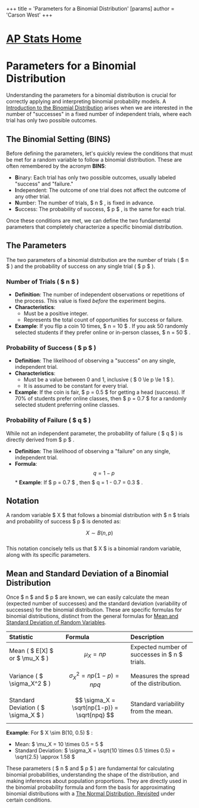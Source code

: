 +++
 title = 'Parameters for a Binomial Distribution'
[params]
	author = 'Carson West'
+++
# [AP Stats Home](./../ap-stats-home/)
# Parameters for a Binomial Distribution

Understanding the parameters for a binomial distribution is crucial for correctly applying and interpreting binomial probability models. A [Introduction to the Binomial Distribution](./../introduction-to-the-binomial-distribution/) arises when we are interested in the number of "successes" in a fixed number of independent trials, where each trial has only two possible outcomes.

## The Binomial Setting (BINS)

Before defining the parameters, let's quickly review the conditions that must be met for a random variable to follow a binomial distribution. These are often remembered by the acronym **BINS**:

*   **B**inary: Each trial has only two possible outcomes, usually labeled "success" and "failure."
*   **I**ndependent: The outcome of one trial does not affect the outcome of any other trial.
*   **N**umber: The number of trials,  $ n $ , is fixed in advance.
*   **S**uccess: The probability of success,  $ p $ , is the same for each trial.

Once these conditions are met, we can define the two fundamental parameters that completely characterize a specific binomial distribution.

## The Parameters

The two parameters of a binomial distribution are the number of trials ( $ n $ ) and the probability of success on any single trial ( $ p $ ).

### Number of Trials ( $ n $ )

*   **Definition**: The number of independent observations or repetitions of the process. This value is fixed *before* the experiment begins.
*   **Characteristics**:
    *   Must be a positive integer.
    *   Represents the total count of opportunities for success or failure.
*   **Example**: If you flip a coin 10 times,  $ n = 10 $ . If you ask 50 randomly selected students if they prefer online or in-person classes,  $ n = 50 $ .

### Probability of Success ( $ p $ )

*   **Definition**: The likelihood of observing a "success" on any single, independent trial.
*   **Characteristics**:
    *   Must be a value between 0 and 1, inclusive ( $ 0 \le p \le 1 $ ).
    *   It is assumed to be constant for every trial.
*   **Example**: If the coin is fair,  $ p = 0.5 $  for getting a head (success). If 70% of students prefer online classes, then  $ p = 0.7 $  for a randomly selected student preferring online classes.

### Probability of Failure ( $ q $ )

While not an independent parameter, the probability of failure ( $ q $ ) is directly derived from  $ p $ .
*   **Definition**: The likelihood of observing a "failure" on any single, independent trial.
*   **Formula**:
     $$ q = 1 - p $$  *   **Example**: If  $ p = 0.7 $ , then  $ q = 1 - 0.7 = 0.3 $ .

## Notation

A random variable  $ X $  that follows a binomial distribution with  $ n $  trials and probability of success  $ p $  is denoted as:

 $$ X \sim B(n, p) $$  
This notation concisely tells us that  $ X $  is a binomial random variable, along with its specific parameters.

## Mean and Standard Deviation of a Binomial Distribution

Once  $ n $  and  $ p $  are known, we can easily calculate the mean (expected number of successes) and the standard deviation (variability of successes) for the binomial distribution. These are specific formulas for binomial distributions, distinct from the general formulas for [Mean and Standard Deviation of Random Variables](./../mean-and-standard-deviation-of-random-variables/).

| Statistic         | Formula                                 | Description                                 |
| :---------------- | :-------------------------------------- | :------------------------------------------ |
| Mean ( $ E[X] $  or  $ \mu_X $ ) |  $$ \mu_X = np $$                        | Expected number of successes in  $ n $  trials. |
| Variance ( $ \sigma_X^2 $ ) |  $$ \sigma_X^2 = np(1-p) = npq $$        | Measures the spread of the distribution.    |
| Standard Deviation ( $ \sigma_X $ ) |  $$ \sigma_X = \sqrt{np(1-p)} = \sqrt{npq} $$  | Standard variability from the mean.         |

**Example**: For  $ X \sim B(10, 0.5) $ :
*   Mean:  $ \mu_X = 10 \times 0.5 = 5 $ 
*   Standard Deviation:  $ \sigma_X = \sqrt{10 \times 0.5 \times 0.5} = \sqrt{2.5} \approx 1.58 $ 

These parameters ( $ n $  and  $ p $ ) are fundamental for calculating binomial probabilities, understanding the shape of the distribution, and making inferences about population proportions. They are directly used in the binomial probability formula and form the basis for approximating binomial distributions with a [The Normal Distribution, Revisited](./../the-normal-distribution-revisited/) under certain conditions.